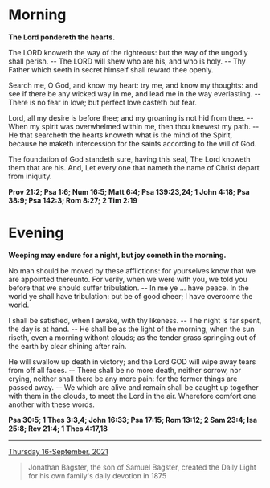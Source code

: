 # Morning

**The Lord pondereth the hearts.**
 
The LORD knoweth the way of the righteous: but the way of the ungodly shall perish. -- The LORD will shew who are his, and who is holy. -- Thy Father which seeth in secret himself shall reward thee openly.
 
Search me, O God, and know my heart: try me, and know my thoughts: and see if there be any wicked way in me, and lead me in the way everlasting. -- There is no fear in love; but perfect love casteth out fear.
 
Lord, all my desire is before thee; and my groaning is not hid from thee. -- When my spirit was overwhelmed within me, then thou knewest my path. -- He that searcheth the hearts knoweth what is the mind of the Spirit, because he maketh intercession for the saints according to the will of God.
 
The foundation of God standeth sure, having this seal, The Lord knoweth them that are his. And, Let every one that nameth the name of Christ depart from iniquity.  

**Prov 21:2; Psa 1:6; Num 16:5; Matt 6:4; Psa 139:23,24; 1 John 4:18; Psa 38:9; Psa 142:3; Rom 8:27; 2 Tim 2:19**

# Evening

**Weeping may endure for a night, but joy cometh in the morning.**
 
No man should be moved by these afflictions: for yourselves know that we are appointed thereunto. For verily, when we were with you, we told you before that we should suffer tribulation. -- In me ye ... have peace. In the world ye shall have tribulation: but be of good cheer; I have overcome the world.
 
I shall be satisfied, when I awake, with thy likeness. -- The night is far spent, the day is at hand. -- He shall be as the light of the morning, when the sun riseth, even a morning withont clouds; as the tender grass springing out of the earth by clear shining after rain.
 
He will swallow up death in victory; and the Lord GOD will wipe away tears from off all faces. -- There shall be no more death, neither sorrow, nor crying, neither shall there be any more pain: for the former things are passed away. -- We which are alive and remain shall be caught up together with them in the clouds, to meet the Lord in the air. Wherefore comfort one another with these words.  

**Psa 30:5; 1 Thes 3:3,4; John 16:33; Psa 17:15; Rom 13:12; 2 Sam 23:4; Isa 25:8; Rev 21:4; 1 Thes 4:17,18**

---

[Thursday 16-September, 2021](https://t.me/s/daily_light)

> Jonathan Bagster, the son of Samuel Bagster, created the Daily Light for his own family's daily devotion in 1875

